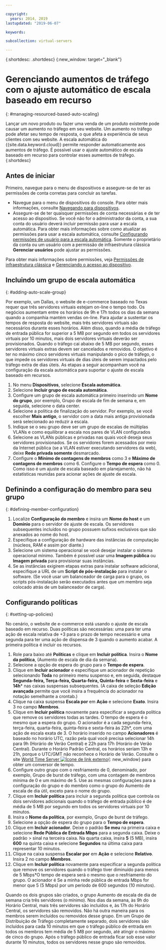 ```yaml
---

copyright:
  years: 2014, 2019
lastupdated: "2019-06-07"

keywords:

subcollection: virtual-servers

---
```


{:shortdesc: .shortdesc}
{:new_window: target="_blank"}

# Gerenciando aumentos de tráfego com o ajuste automático de escala baseado em recurso
{: #managing-resourced-based-auto-scaling}

Lançar um novo produto ou fazer uma venda de um produto existente pode causar um aumento no tráfego em seu website. Um aumento no tráfego pode afetar seu tempo de resposta, o que afeta a experiência de seus clientes com seu website. A escala automática do {{site.data.keyword.cloud}} permite responder automaticamente aos aumentos de tráfego. É possível usar o ajuste automático de escala baseado em recurso para controlar esses aumentos de tráfego.
{:shortdesc}

## Antes de iniciar
Primeiro, navegue para o menu de dispositivos e assegure-se de ter as permissões de conta corretas para concluir as tarefas.

* Navegue para o menu de dispositivos do console. Para obter mais informações, consulte [Navegando para dispositivos](/docs/vsi?topic=virtual-servers-navigating-devices).
* Assegure-se de ter quaisquer permissões de conta necessárias e de ter acesso ao dispositivo. Se você não for o administrador da conta, a sua conta do usuário deverá incluir permissão para usar a escala automática. Para obter mais informações sobre como atualizar as permissões para usar a escala automática, consulte [Configurando permissões de usuário para a escala automática](/docs/vsi?topic=virtual-servers-user-permissions-required-to-use-auto-scale). Somente o proprietário da conta ou um usuário com a permissão de infraestrutura clássica **Gerenciar usuários** pode ajustar as permissões. 

Para obter mais informações sobre permissões, veja [Permissões de infraestrutura clássica](/docs/iam?topic=iam-infrapermission#infrapermission) e [Gerenciando o acesso ao dispositivo](/docs/vsi?topic=virtual-servers-managing-device-access).

## Incluindo um grupo de escala automática
{: #adding-auto-scale-group}

Por exemplo, um Dallas, o website de e-commerce baseado no Texas requer que três servidores virtuais estejam on-line o tempo todo. Os negócios aumentam entre os horários de 9h e 17h todos os dias da semana quando a companhia mantém vendas on-line. Para ajudar a sustentar os tempos de resposta do website, mais três servidores virtuais são necessários durante esses horários. Além disso, quando a média de tráfego de entrada pública for superior a 5 MB por segundo em todos os servidores virtuais por 10 minutos, mais dois servidores virtuais deverão ser provisionados. Quando o tráfego cai abaixo de 5 MB por segundo, esses servidores virtuais extras devem ser cancelados e removidos. O objetivo é ter no máximo cinco servidores virtuais manipulando o pico de tráfego, o que impede os servidores virtuais de dias úteis de serem impactados pelo tráfego extra de dias úteis. As etapas a seguir acompanham você na configuração da escala automática para suportar o ajuste de escala baseado em recursos.

1. No menu **Dispositivos**, selecione **Escala automática**.
2. Selecione **Incluir grupo de escala automática**.
3. Configure um grupo de escala automática primeiro inserindo um **Nome do grupo**, por exemplo, Grupo de escala de fim de semana e, em seguida, selecione o data center.
4. Selecione a política de finalização do servidor. Por exemplo, se você escolher **Mais antigo**, o servidor com a data mais antiga provisionada será selecionado ao reduzir a escala.
5. Indique se o seu grupo deve ser um grupo de escalas de múltiplas VLANs e como equilibrar a escala nos pares de VLAN configurados
6. Selecione as VLANs públicas e privadas nas quais você deseja seus servidores provisionados. Se os servidores forem acessados por meio da Internet pública (se a VLAN estiver executando servidores da web), deixe **Rede privada somente** desmarcado.
7. Configure o **Mínimo de contagens de membros** como 3 e **Máximo de contagens de membros** como 6. Configure o **Tempo de espera** como 0. Como isso é um ajuste de escala baseado em planejamento, não há estatísticas reunidas para acionar ações de ajuste de escala.

## Definindo a configuração do membro para seu grupo
{: #defining-member-configuration}

1. Localize **Configuração do membro** e insira um **Nome do host** e um **Domínio** para o servidor de ajuste de escala. Os servidores subsequentes incluídos no grupo possuem sufixos exclusivos que são anexados ao nome do host.
2. Especifique a configuração de hardware das instâncias de computação (núcleos, RAM e assim por diante.)
3. Selecione um sistema operacional se você desejar instalar o sistema operacional mínimo. Também é possível usar uma **Imagem pública** ou **Imagem privada** para provisionar suas instâncias.
4. Se as instâncias exigirem etapas extras para instalar software adicional, especifique a URL de um **Script de pós-instalação** para instalar o software. (Se você usar um balanceador de carga para o grupo, os scripts pós-instalação serão executados antes que um membro seja colocado atrás de um balanceador de carga).

## Configurando políticas
{: #setting-up-policies}

No cenário, o website de e-commerce está usando o ajuste de escala baseado em recurso. Duas políticas são necessárias: uma para ter uma ação de escala relativa de +3 para o prazo de tempo necessário e uma segunda para ter uma ação de dispensa de 3 quando o aumento acabar. A primeira política é incluir os recursos.

1. Role para baixo até **Políticas** e clique em **Incluir política**. Insira o **Nome da política**, (Aumento de escala de dia da semana).
2. Selecione a opção de espera do grupo para o **Tempo de espera**.
3. Clique em **Incluir acionador** e especifique um acionador de repetição selecionando **Toda** no primeiro menu suspenso e, em seguida, destaque **Segunda-feira, Terça-feira, Quarta-feira, Quinta-feira** e **Sexta-feira** e **14h**\* nas caixas suspensas subsequentes. (A caixa de seleção **Edição avançada** permite que você insira a frequência do acionador na notação semelhante a crontab.)
4. Clique na caixa suspensa **Escala por** em **Ação** e selecione **Exato**. Insira 3 no campo **Membros**.
5. Clique em **Incluir política** novamente para especificar a segunda política que remove os servidores todas as tardes. O tempo de espera é o mesmo que a espera do grupo. O acionador é a cada segunda-feira, terça-feira, quarta-feira, quinta-feira e sexta-feira às 22h\*, com uma ação de escala exata de 3. O horário inserido no campo **Acionadores** é baseado no horário UTC, razão pela qual você precisa selecionar 14h para 9h (Horário de Verão Central) e 22h para 17h (Horário de Verão Central). Durante o Horário Padrão Central, os horários seriam 13h e 21h, porque o UTC/GMT não reconhece o Horário de Verão. Consulte o site [World Time Server ![Ícone de link externo](../../icons/launch-glyph.svg "Ícone de link externo")](http://www.worldtimeserver.com/current_time_in_UTC.aspx){: new_window} para obter um conversor de tempo.
6. Configure outro grupo com o resfriamento de 0, denominado, por exemplo, Grupo de burst de tráfego, com uma contagem de membros mínima de 0 e um máximo de 5. Use as mesmas configurações para a configuração do grupo e do membro como o grupo do Aumento de escala de dia útil, exceto para o nome do grupo.
7. Clique em **Incluir política** para incluir a segunda política que controla os dois servidores adicionais quando o tráfego de entrada público é de média de 5 MB por segundo em todos os servidores virtuais por 10 minutos.
8. Insira o **Nome da política**, por exemplo, Grupo de burst de tráfego.
9. Selecione a opção de espera do grupo para o **Tempo de espera**.
10. Clique em **Incluir acionador**. Deixe o padrão **Se meu** na primeira caixa e selecione **Rede Pública de Entrada Mbps** para a segunda caixa. Deixe o padrão > sinal na terceira caixa. Na quarta caixa, insira **5** (5 MB), insira **600** na quinta caixa e selecione **Segundos** na última caixa para representar 10 minutos.
11. Clique na caixa suspensa **Escalar por** em **Ação** e selecione **Relativo**. Insira 2 no campo **Membros**.
12. Clique em **Incluir política** novamente para especificar a segunda política que remove os servidores quando o tráfego tiver diminuído para menos de 5 Mbps\*O tempo de espera será o mesmo que o resfriamento do grupo. O acionador é Se a minha rede pública de entrada Mbps for menor que 5 (5 Mbps) por um período de 600 segundos (10 minutos).

Quando os dois grupos são criados, o grupo Aumento de escala de dia de semana cria três servidores (o mínimo). Nos dias da semana, às 9h do Horário Central, mais três servidores são incluídos e, às 17h do Horário Central, os servidores são removidos. Não há outra maneira para os membros serem incluídos ou removidos desse grupo. Em um Grupo de Distribuição de Tráfego completamente separado, dois servidores são incluídos para cada 10 minutos em que o tráfego público de entrada em todos os membros tem média de 5 MB por segundo, até atingir o máximo de cinco do grupo. Após o tráfego público de entrada ficar sob esse valor durante 10 minutos, todos os servidores nesse grupo são removidos.

